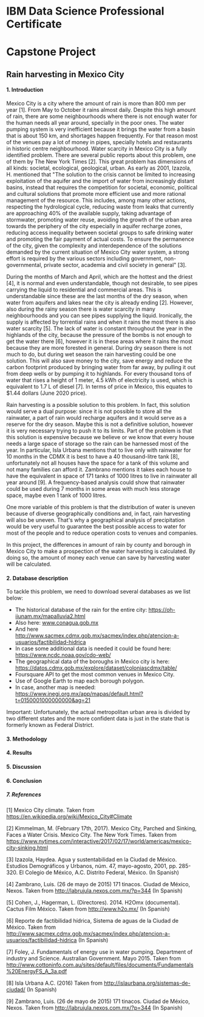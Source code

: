 # IBM Data Science Professional Certificate 
# Capstone Project

## Rain harvesting in Mexico City
#### 1. Introduction
Mexico City is a city where the amount of rain is more than 800 mm per year [1]. From May to October it rains almost daily. Despite this high amount of rain, there are some neighbourhoods where there is not enough water for the human needs all year around, specially in the poor ones. The water pumping system is very inefficient because it brings the water from a basin that is about 150 km, and shortages happen frequently. For that reason most of the venues pay a lot of money in pipes, specially hotels and restaurants in historic centre neighbourhood. 
Water scarcity in Mexico City is a fully identified problem. There are several public reports about this problem, one of them by The New York Times [2]. This great problem has dimensions of all kinds: societal, ecological, geological, urban. As early as 2001, Izazola, H. mentioned that "The solution to the crisis cannot be limited to increasing exploitation of the aquifer and the import of water from increasingly distant basins, instead that requires the competition for societal, economic, political and cultural solutions that promote more efficient use and more rational management of the resource. This includes, among many other actions, respecting the hydrological cycle, reducing waste from leaks that currently are approaching 40% of the available supply, taking advantage of stormwater, promoting water reuse, avoiding the growth of the urban area towards the periphery of the city especially in aquifer recharge zones, reducing access inequality between societal groups to safe drinking water and promoting the fair payment of actual costs. To ensure the permanence of the city, given the complexity and interdependence of the solutions demanded by the current situation of Mexico City water system, a strong effort is required by the various sectors including government, non-governmental, private sector, academia and civil society in general" [3].

During the months of March and April, which are the hottest and the driest [4], it is normal and even understandable, though not desirable, to see pipes carrying the liquid to residential and commercial areas. This is understandable since these are the last months of the dry season, when water from aquifers and lakes near the city is already ending [2]. However, also during the rainy season there is water scarcity in many neighbourhoods and you can see pipes supplying the liquid. Ironically, the supply is affected by torrential rains and when it rains the most there is also water scarcity [5]. The lack of water is constant throughout the year in the highlands of the city, because the pressure of the bombs is not enough to get the water there [6], however it is in these areas where it rains the most because they are more forested in general. During dry season there is not much to do, but during wet season the rain harvesting could be one solution. This will also save money to the city, save energy and reduce the carbon footprint produced by bringing water from far away, by pulling it out from deep wells or by pumping it to highlands. For every thousand tons of water that rises a height of 1 meter, 4.5 kWh of electricity is used, which is equivalent to 1.7 L of diesel [7]. In terms of price in Mexico, this equates to $1.44 dollars (June 2020 price).

Rain harvesting is a possible solution to this problem. In fact, this solution would serve a dual purpose: since it is not possible to store all the rainwater, a part of rain would recharge aquifers and it would serve as a reserve for the dry season. Maybe this is not a definitive solution, however it is very necessary trying to push it to its limits. Part of the problem is that this solution is expensive because we believe or we know that every house needs a large space of storage so the rain can be harnessed most of the year. In particular, Isla Urbana mentions that to live only with rainwater for 10 months in the CDMX it is best to have a 40 thousand-litre tank [8], unfortunately not all houses have the space for a tank of this volume and not many families can afford it. Zambrano mentions it takes each house to have the equivalent in space of 171 tanks of 1000 litres to live in rainwater all year around [9]. A frequency-based analysis could show that rainwater could be used during 7 months in some areas with much less storage space, maybe even 1 tank of 1000 litres.

One more variable of this problem is that the distribution of water is uneven because of diverse geographically conditions and, in fact, rain harvesting will also be uneven. That's why a geographical analysis of precipitation would be very useful to guarantee the best possible access to water for most of the people and to reduce operation costs to venues and companies.

In this project, the differences in amount of rain by county and borough in Mexico City to make a prospection of the water harvesting is calculated. By doing so, the amount of money each venue can save by harvesting water will be calculated.

#### 2. Database description
To tackle this problem, we need to download several databases as we list below: 
- The historical database of the rain for the entire city: https://oh-iiunam.mx/mapalluvia2.html 
- Also here: www.conagua.gob.mx 
- And here http://www.sacmex.cdmx.gob.mx/sacmex/index.php/atencion-a-usuarios/factibilidad-hidrica
- In case some additional data is needed it could be found here: https://www.ncdc.noaa.gov/cdo-web/
- The geographical data of the boroughs in Mexico city is here: https://datos.cdmx.gob.mx/explore/dataset/coloniascdmx/table/
- Foursquare API to get the most common venues in Mexico City.
- Use of Google Earth to map each borough polygon.
- In case, another map is needed: https://www.inegi.org.mx/app/mapas/default.html?t=0150001000000000&ag=21

Important:  Unfortunately, the actual metropolitan urban area is divided by two different states and the more confident data is just in the state that is formerly known as Federal District.

#### 3. Methodology

#### 4. Results

#### 5. Discussion

#### 6. Conclusion

##### 7. References
[1] Mexico City climate. Taken from https://en.wikipedia.org/wiki/Mexico_City#Climate

[2] Kimmelman, M. (February 17th, 2017). Mexico City, Parched and Sinking, Faces a Water Crisis. Mexico City. The New York Times. Taken from
https://www.nytimes.com/interactive/2017/02/17/world/americas/mexico-city-sinking.html

[3] Izazola, Haydea. Agua y sustentabilidad en la Ciudad de México. Estudios Demográficos y Urbanos, núm. 47, mayo-agosto, 2001, pp. 285-320. El Colegio de México, A.C. Distrito Federal, México. (In Spanish)

[4] Zambrano, Luis. (26 de mayo de 2015) 171 tinacos. Ciudad de México, Nexos. Taken from http://labrujula.nexos.com.mx/?p=344 (In Spanish)

[5] Cohen, J., Hagerman, L. (Directores). 2014. H2Omx (documental). Cactus Film México.
Taken from http://www.h2o.mx/ (In Spanish)

[6] Reporte de factibilidad hídrica, Sistema de aguas de la Ciudad de México. Taken from http://www.sacmex.cdmx.gob.mx/sacmex/index.php/atencion-a-usuarios/factibilidad-hidrica (In Spanish)

[7] Foley, J. Fundamentals of energy use in water pumping. Department of industry and Science. Australian Government. Mayo 2015. Taken from
http://www.cottoninfo.com.au/sites/default/files/documents/Fundamentals%20EnergyFS_A_3a.pdf

[8] Isla Urbana A.C. (2016) Taken from http://islaurbana.org/sistemas-de-ciudad/ (In Spanish)

[9] Zambrano, Luis. (26 de mayo de 2015) 171 tinacos. Ciudad de México, Nexos. Taken from http://labrujula.nexos.com.mx/?p=344 (In Spanish)
